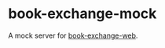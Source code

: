 # book-exchange-mock

A mock server for [book-exchange-web](https://github.com/mogeko/book-exchange-web).
